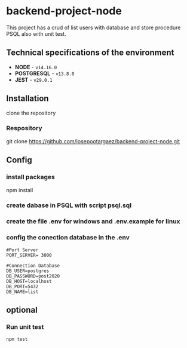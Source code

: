 # backend-project-node
   This project has a crud of list users with database and store procedure PSQL also with unit test.

## Technical specifications of the environment

* **NODE** - `v14.16.0`
* **POSTGRESQL** - `v13.8.0`
* **JEST** - `v29.0.1`


## Installation
 clone the repository

###  Respository
git clone https://github.com/josepootargaez/backend-project-node.git


## Config

### install packages
 npm install

### create dabase in PSQL with script psql.sql

### create the file .env for windows and .env.example for linux

### config the conection database in the .env
    #Port Server
    PORT_SERVER= 3000

    #Connection Database
    DB_USER=postgres
    DB_PASSWORD=post2020
    DB_HOST=localhost
    DB_PORT=5432
    DB_NAME=list




## optional
 ### Run unit test
    npm test

